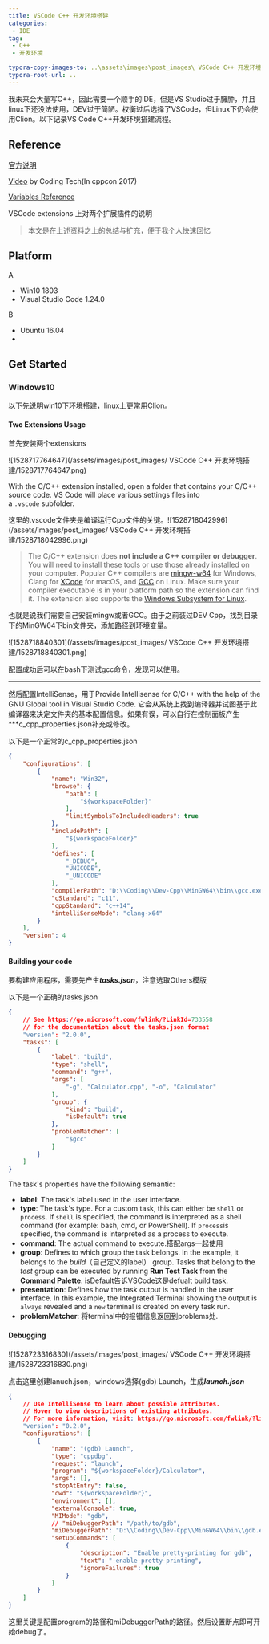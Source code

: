 ```yaml
---
title: VSCode C++ 开发环境搭建
categories:
 - IDE
tag:
 - C++
 - 开发环境

typora-copy-images-to: ..\assets\images\post_images\ VSCode C++ 开发环境搭建
typora-root-url: ..
---
```


我未来会大量写C++，因此需要一个顺手的IDE，但是VS Studio过于臃肿，并且linux下还没法使用，DEV过于简陋。权衡过后选择了VSCode，但Linux下仍会使用Clion。以下记录VS Code C++开发环境搭建流程。

## Reference

[官方说明](https://code.visualstudio.com/docs/languages/cpp)

[Video](https://www.youtube.com/watch?v=X7CXjKGi_ro&list=LL7_p7EM4Syl7Htj33GlpRQQ&index=2&t=0s) by Coding Tech(In cppcon 2017)

[Variables Reference](https://code.visualstudio.com/docs/editor/variables-reference)

VSCode extensions 上对两个扩展插件的说明

>  本文是在上述资料之上的总结与扩充，便于我个人快速回忆

## Platform

A

* Win10  1803
* Visual Studio Code 1.24.0

B

* Ubuntu 16.04
* 

## Get Started

### Windows10

以下先说明win10下环境搭建，linux上更常用Clion。

#### Two Extensions Usage

首先安装两个extensions

![1528717764647](/assets/images/post_images/ VSCode C++ 开发环境搭建/1528717764647.png)

With the C/C++ extension installed, open a folder that contains your C/C++ source code. VS Code will place various settings files into a `.vscode` subfolder. 

这里的.vscode文件夹是编译运行Cpp文件的关键。![1528718042996](/assets/images/post_images/ VSCode C++ 开发环境搭建/1528718042996.png)

> The C/C++ extension does **not include a C++ compiler or debugger**. You will need to install these tools or use those already installed on your computer. Popular C++ compilers are [mingw-w64](http://www.mingw-w64.org/) for Windows, Clang for [XCode](https://developer.apple.com/xcode/) for macOS, and [GCC](https://gcc.gnu.org/) on Linux. Make sure your compiler executable is in your platform path so the extension can find it. The extension also supports the [Windows Subsystem for Linux](https://github.com/Microsoft/vscode-cpptools/blob/master/Documentation/LanguageServer/Windows%20Subsystem%20for%20Linux.md). 

也就是说我们需要自己安装mingw或者GCC。由于之前装过DEV Cpp，找到目录下的MinGW64下bin文件夹，添加路径到环境变量。

![1528718840301](/assets/images/post_images/ VSCode C++ 开发环境搭建/1528718840301.png)

配置成功后可以在bash下测试gcc命令，发现可以使用。

-----

然后配置IntelliSense，用于Provide Intellisense for C/C++ with the help of the GNU Global tool in Visual Studio Code. 它会从系统上找到编译器并试图基于此编译器来决定文件夹的基本配置信息。如果有误，可以自行在控制面板产生***c_cpp_properties.json补充或修改。

以下是一个正常的c_cpp_properties.json

```json
{
    "configurations": [
        {
            "name": "Win32",
            "browse": {
                "path": [
                    "${workspaceFolder}"
                ],
                "limitSymbolsToIncludedHeaders": true
            },
            "includePath": [
                "${workspaceFolder}"
            ],
            "defines": [
                "_DEBUG",
                "UNICODE",
                "_UNICODE"
            ],
            "compilerPath": "D:\\Coding\\Dev-Cpp\\MinGW64\\bin\\gcc.exe",
            "cStandard": "c11",
            "cppStandard": "c++14",
            "intelliSenseMode": "clang-x64"
        }
    ],
    "version": 4
}
```

####  Building your code

要构建应用程序，需要先产生***tasks.json***，注意选取Others模版

以下是一个正确的tasks.json

```json
{
    // See https://go.microsoft.com/fwlink/?LinkId=733558
    // for the documentation about the tasks.json format
    "version": "2.0.0",
    "tasks": [
        {
            "label": "build",
            "type": "shell",
            "command": "g++",
            "args": [
                "-g", "Calculator.cpp", "-o", "Calculator"
            ],
            "group": {
                "kind": "build",
                "isDefault": true
            },
            "problemMatcher": [
                "$gcc"
            ]
        }
    ]
}

```

The task's properties have the following semantic:

- **label**: The task's label used in the user interface.
- **type**: The task's type. For a custom task, this can either be `shell` or `process`. If `shell` is specified, the command is interpreted as a shell command (for example: bash, cmd, or PowerShell). If `process`is specified, the command is interpreted as a process to execute.
- **command**: The actual command to execute.搭配args一起使用
- **group**: Defines to which group the task belongs. In the example, it belongs to the *build*（自己定义的label） group. Tasks that belong to the *test* group can be executed by running **Run Test Task** from the **Command Palette**. isDefault告诉VSCode这是defualt build task.
- **presentation**: Defines how the task output is handled in the user interface. In this example, the Integrated Terminal showing the output is `always` revealed and a `new` terminal is created on every task run.
- **problemMatcher**: 将terminal中的报错信息返回到problems处.

#### Debugging

![1528723316830](/assets/images/post_images/ VSCode C++ 开发环境搭建/1528723316830.png)

点击这里创建lanuch.json，windows选择(gdb) Launch，生成***launch.json***

```json
{
    // Use IntelliSense to learn about possible attributes.
    // Hover to view descriptions of existing attributes.
    // For more information, visit: https://go.microsoft.com/fwlink/?linkid=830387
    "version": "0.2.0",
    "configurations": [
        {
            "name": "(gdb) Launch",
            "type": "cppdbg",
            "request": "launch",
            "program": "${workspaceFolder}/Calculator",
            "args": [],
            "stopAtEntry": false,
            "cwd": "${workspaceFolder}",
            "environment": [],
            "externalConsole": true,
            "MIMode": "gdb",
            // "miDebuggerPath": "/path/to/gdb",
            "miDebuggerPath": "D:\\Coding\\Dev-Cpp\\MinGW64\\bin\\gdb.exe",
            "setupCommands": [
                {
                    "description": "Enable pretty-printing for gdb",
                    "text": "-enable-pretty-printing",
                    "ignoreFailures": true
                }
            ]
        }
    ]
}
```

这里关键是配置program的路径和miDebuggerPath的路径。然后设置断点即可开始debug了。